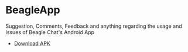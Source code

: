 # BeagleApp
Suggestion, Comments, Feedback and anything regarding the usage and Issues of Beagle Chat's Android App
- [Download APK](http://beagle.chat/assets/beaglechat-release.apk) 
